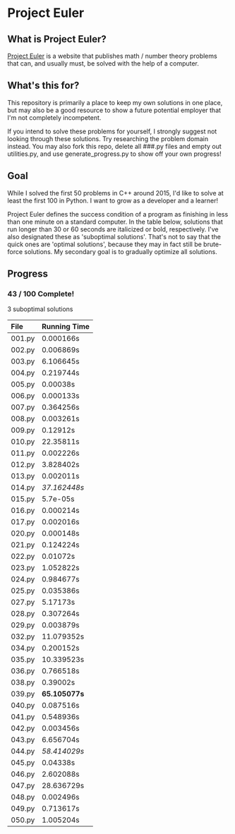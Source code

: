 # Project Euler

## What is Project Euler?
[Project Euler](https://projecteuler.net) is a website that publishes math / number theory problems that can, and usually must, be solved with the 
help of a computer.

## What's this for?
This repository is primarily a place to keep my own solutions in one place, but may also be a good resource to show a 
future potential employer that I'm not completely incompetent.

If you intend to solve these problems for yourself, I strongly suggest not looking through these solutions. Try 
researching the problem domain instead. You may also fork this repo, delete all ###.py files and empty out utilities.py,
and use generate_progress.py to show off your own progress!

## Goal
While I solved the first 50 problems in C++ around 2015, I'd like to solve at least the first 100 in Python. I want to 
grow as a developer and a learner!

Project Euler defines the success condition of a program as finishing in less than one minute on a standard computer. In
the table below, solutions that run longer than 30 or 60 seconds are italicized or bold, respectively. I've also
designated these as 'suboptimal solutions'. That's not to say that the quick ones are 'optimal solutions', because they
may in fact still be brute-force solutions. My secondary goal is to gradually optimize all solutions.

## Progress
### 43 / 100 Complete!

3 suboptimal solutions

| File   | Running Time |
| :----- | :----------- |
| 001.py | 0.000166s |
| 002.py | 0.006869s |
| 003.py | 6.106645s |
| 004.py | 0.219744s |
| 005.py | 0.00038s |
| 006.py | 0.000133s |
| 007.py | 0.364256s |
| 008.py | 0.003261s |
| 009.py | 0.12912s |
| 010.py | 22.35811s |
| 011.py | 0.002226s |
| 012.py | 3.828402s |
| 013.py | 0.002011s |
| 014.py | *37.162448s* |
| 015.py | 5.7e-05s |
| 016.py | 0.000214s |
| 017.py | 0.002016s |
| 020.py | 0.000148s |
| 021.py | 0.124224s |
| 022.py | 0.01072s |
| 023.py | 1.052822s |
| 024.py | 0.984677s |
| 025.py | 0.035386s |
| 027.py | 5.17173s |
| 028.py | 0.307264s |
| 029.py | 0.003879s |
| 032.py | 11.079352s |
| 034.py | 0.200152s |
| 035.py | 10.339523s |
| 036.py | 0.766518s |
| 038.py | 0.39002s |
| 039.py | **65.105077s** |
| 040.py | 0.087516s |
| 041.py | 0.548936s |
| 042.py | 0.003456s |
| 043.py | 6.656704s |
| 044.py | *58.414029s* |
| 045.py | 0.04338s |
| 046.py | 2.602088s |
| 047.py | 28.636729s |
| 048.py | 0.002496s |
| 049.py | 0.713617s |
| 050.py | 1.005204s |
